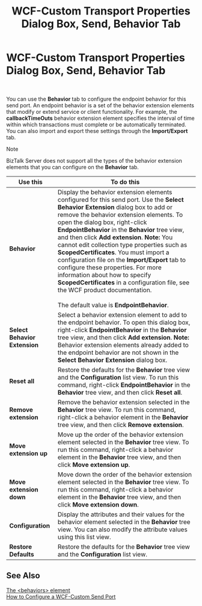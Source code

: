 ﻿---
title: WCF-Custom Transport Properties Dialog Box, Send, Behavior Tab
TOCTitle: WCF-Custom Transport Properties Dialog Box, Send, Behavior Tab
ms:assetid: 4e860c1a-d283-48d8-9a7f-c322dfaa374b
ms:mtpsurl: https://msdn.microsoft.com/en-us/library/Bb246084(v=BTS.80)
ms:contentKeyID: 51527938
ms.date: 08/30/2017
mtps_version: v=BTS.80
f1_keywords:
- bts10.adapters.wcf-custom.transport.send.behavior
---

# WCF-Custom Transport Properties Dialog Box, Send, Behavior Tab

 

You can use the **Behavior** tab to configure the endpoint behavior for this send port. An endpoint behavior is a set of the behavior extension elements that modify or extend service or client functionality. For example, the **callbackTimeOuts** behavior extension element specifies the interval of time within which transactions must complete or be automatically terminated. You can also import and export these settings through the **Import/Export** tab.


> [!NOTE]
> <P>BizTalk Server does not support all the types of the behavior extension elements that you can configure on the <STRONG>Behavior</STRONG> tab.</P>



<table>
<thead>
<tr class="header">
<th>Use this</th>
<th>To do this</th>
</tr>
</thead>
<tbody>
<tr class="odd">
<td><strong>Behavior</strong></td>
<td>Display the behavior extension elements configured for this send port. Use the <strong>Select Behavior Extension</strong> dialog box to add or remove the behavior extension elements. To open the dialog box, right-click <strong>EndpointBehavior</strong> in the <strong>Behavior</strong> tree view, and then click <strong>Add extension</strong>. <strong>Note:</strong> You cannot edit collection type properties such as <strong>ScopedCertificates</strong>. You must import a configuration file on the <strong>Import/Export</strong> tab to configure these properties. For more information about how to specify <strong>ScopedCertificates</strong> in a configuration file, see the WCF product documentation.<br />
<br />
The default value is <strong>EndpointBehavior</strong>.</td>
</tr>
<tr class="even">
<td><strong>Select Behavior Extension</strong></td>
<td>Select a behavior extension element to add to the endpoint behavior. To open this dialog box, right-click <strong>EndpointBehavior</strong> in the <strong>Behavior</strong> tree view, and then click <strong>Add extension</strong>. <strong>Note:</strong> Behavior extension elements already added to the endpoint behavior are not shown in the <strong>Select Behavior Extension</strong> dialog box.</td>
</tr>
<tr class="odd">
<td><strong>Reset all</strong></td>
<td>Restore the defaults for the <strong>Behavior</strong> tree view and the <strong>Configuration</strong> list view. To run this command, right-click <strong>EndpointBehavior</strong> in the <strong>Behavior</strong> tree view, and then click <strong>Reset all</strong>.</td>
</tr>
<tr class="even">
<td><strong>Remove extension</strong></td>
<td>Remove the behavior extension selected in the <strong>Behavior</strong> tree view. To run this command, right-click a behavior element in the <strong>Behavior</strong> tree view, and then click <strong>Remove extension</strong>.</td>
</tr>
<tr class="odd">
<td><strong>Move extension up</strong></td>
<td>Move up the order of the behavior extension element selected in the <strong>Behavior</strong> tree view. To run this command, right-click a behavior element in the <strong>Behavior</strong> tree view, and then click <strong>Move extension up</strong>.</td>
</tr>
<tr class="even">
<td><strong>Move extension down</strong></td>
<td>Move down the order of the behavior extension element selected in the <strong>Behavior</strong> tree view. To run this command, right-click a behavior element in the <strong>Behavior</strong> tree view, and then click <strong>Move extension down</strong>.</td>
</tr>
<tr class="odd">
<td><strong>Configuration</strong></td>
<td>Display the attributes and their values for the behavior element selected in the <strong>Behavior</strong> tree view. You can also modify the attribute values using this list view.</td>
</tr>
<tr class="even">
<td><strong>Restore Defaults</strong></td>
<td>Restore the defaults for the <strong>Behavior</strong> tree view and the <strong>Configuration</strong> list view.</td>
</tr>
</tbody>
</table>


## See Also

[The \<behaviors\> element](http://go.microsoft.com/fwlink/?linkid=75851)  
[How to Configure a WCF-Custom Send Port](https://msdn.microsoft.com/library/bb226446\(v=bts.80\))


